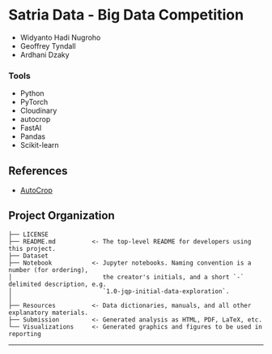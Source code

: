 # Satria Data - Big Data Competition

* Widyanto Hadi Nugroho
* Geoffrey Tyndall
* Ardhani Dzaky

### Tools
* Python
* PyTorch
* Cloudinary
* autocrop
* FastAI
* Pandas
* Scikit-learn

## References
* [AutoCrop](https://arxiv.org/abs/1802.04967)

Project Organization
------------

    ├── LICENSE
    ├── README.md          <- The top-level README for developers using this project.
    ├── Dataset
    ├── Notebook           <- Jupyter notebooks. Naming convention is a number (for ordering),
    │                         the creator's initials, and a short `-` delimited description, e.g.
    │                         `1.0-jqp-initial-data-exploration`.
    │
    ├── Resources          <- Data dictionaries, manuals, and all other explanatory materials.
    ├── Submission         <- Generated analysis as HTML, PDF, LaTeX, etc.
    └── Visualizations     <- Generated graphics and figures to be used in reporting 

--------
